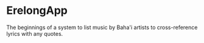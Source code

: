 # ErelongApp
The beginnings of a system to list music by Baha'i artists to cross-reference lyrics with any quotes. 
